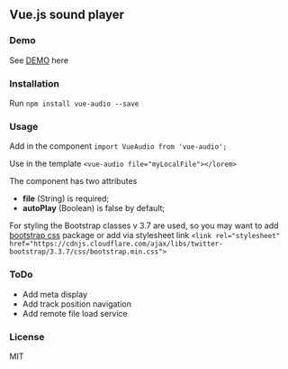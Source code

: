 ## Vue.js sound player

### Demo

See [DEMO](https://shershen08.github.io/vue-plugins-demo-static/index.html#/sound) here

### Installation

Run ```npm install vue-audio --save```

### Usage

Add in the component ```import VueAudio from 'vue-audio';```

Use in the template ```<vue-audio file="myLocalFile"></lorem>```

The component has two attributes

 - **file** (String) is required;
 - **autoPlay** (Boolean) is false by default;
 
 
 For styling the Bootstrap classes v 3.7 are used, so you may want to add [bootstrap css](https://www.npmjs.com/package/bootstrap-css) package or add via stylesheet link ```<link rel="stylesheet" href="https://cdnjs.cloudflare.com/ajax/libs/twitter-bootstrap/3.3.7/css/bootstrap.min.css">```

### ToDo

 - Add meta display
 - Add track position navigation
 - Add remote file load service

### License

MIT
